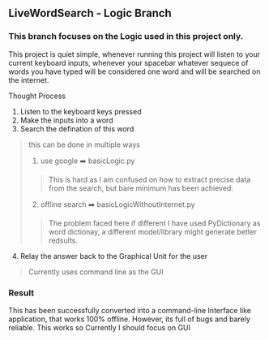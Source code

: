 ## LiveWordSearch - Logic Branch
### This branch focuses on the Logic used in this project only.

This project is quiet simple, whenever running this project will listen to your current keyboard inputs, whenever your spacebar whatever sequece of words you have typed will be considered one word and will be searched on the internet.

Thought Process
1. Listen to the keyboard keys pressed
2. Make the inputs into a word
3. Search the defination of this word
> this can be done in multiple ways
> 1. use google ➡️ basicLogic.py
>> This is hard as I am confused on how to extract precise data from the search, but bare minimum has been achieved.
> 2. offline search ➡️ basicLogicWithoutInternet.py
>> The problem faced here if different I have used PyDictionary as word dictionay, a different model/library might generate better redsults.
4. Relay the answer back to the Graphical Unit for the user
> Currently uses command line as the GUI

### Result
This has been successfully converted into a command-line Interface like application, that works 100% offline. However, its full of bugs and barely reliable. This works so Currently I should focus on GUI